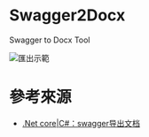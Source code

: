 # Swagger2Docx
Swagger to Docx Tool

![匯出示範](https://github.com/weweaaa/Swagger2Docx/assets/20127862/f5da38e3-c23a-4697-868c-f4f28600d97c)


# 參考來源

- [.Net core|C#：swagger导出文档](https://juejin.cn/post/7033723875020144647)

